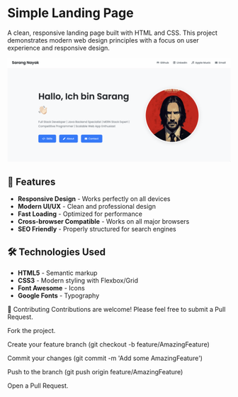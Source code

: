 # Simple Landing Page

A clean, responsive landing page built with HTML and CSS. This project demonstrates modern web design principles with a focus on user experience and responsive design.

![Hero Section Preview](images/preview.png)
## 🚀 Features

- **Responsive Design** - Works perfectly on all devices
- **Modern UI/UX** - Clean and professional design
- **Fast Loading** - Optimized for performance
- **Cross-browser Compatible** - Works on all major browsers
- **SEO Friendly** - Properly structured for search engines

## 🛠️ Technologies Used

- **HTML5** - Semantic markup
- **CSS3** - Modern styling with Flexbox/Grid
- **Font Awesome** - Icons
- **Google Fonts** - Typography

🤝 Contributing
Contributions are welcome! Please feel free to submit a Pull Request.

Fork the project.

Create your feature branch (git checkout -b feature/AmazingFeature)

Commit your changes (git commit -m 'Add some AmazingFeature')

Push to the branch (git push origin feature/AmazingFeature)

Open a Pull Request.

